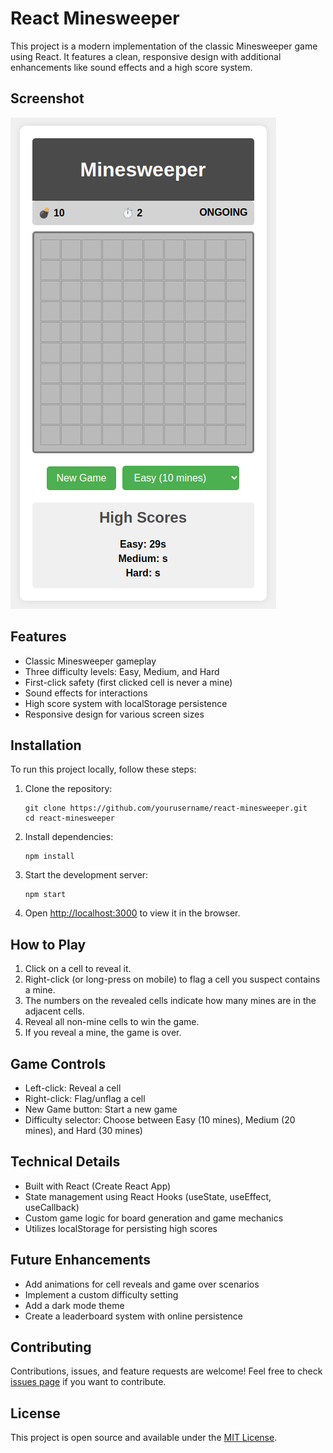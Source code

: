 # React Minesweeper

This project is a modern implementation of the classic Minesweeper game using React. It features a clean, responsive design with additional enhancements like sound effects and a high score system.

## Screenshot

![Minesweeper Game Screenshot](./screenshots/minesweeper-screenshot.png)

## Features

- Classic Minesweeper gameplay
- Three difficulty levels: Easy, Medium, and Hard
- First-click safety (first clicked cell is never a mine)
- Sound effects for interactions
- High score system with localStorage persistence
- Responsive design for various screen sizes

## Installation

To run this project locally, follow these steps:

1. Clone the repository:
   ```
   git clone https://github.com/yourusername/react-minesweeper.git
   cd react-minesweeper
   ```

2. Install dependencies:
   ```
   npm install
   ```

3. Start the development server:
   ```
   npm start
   ```

4. Open [http://localhost:3000](http://localhost:3000) to view it in the browser.

## How to Play

1. Click on a cell to reveal it.
2. Right-click (or long-press on mobile) to flag a cell you suspect contains a mine.
3. The numbers on the revealed cells indicate how many mines are in the adjacent cells.
4. Reveal all non-mine cells to win the game.
5. If you reveal a mine, the game is over.

## Game Controls

- Left-click: Reveal a cell
- Right-click: Flag/unflag a cell
- New Game button: Start a new game
- Difficulty selector: Choose between Easy (10 mines), Medium (20 mines), and Hard (30 mines)

## Technical Details

- Built with React (Create React App)
- State management using React Hooks (useState, useEffect, useCallback)
- Custom game logic for board generation and game mechanics
- Utilizes localStorage for persisting high scores

## Future Enhancements

- Add animations for cell reveals and game over scenarios
- Implement a custom difficulty setting
- Add a dark mode theme
- Create a leaderboard system with online persistence

## Contributing

Contributions, issues, and feature requests are welcome! Feel free to check [issues page](https://github.com/yourusername/react-minesweeper/issues) if you want to contribute.

## License

This project is open source and available under the [MIT License](LICENSE).